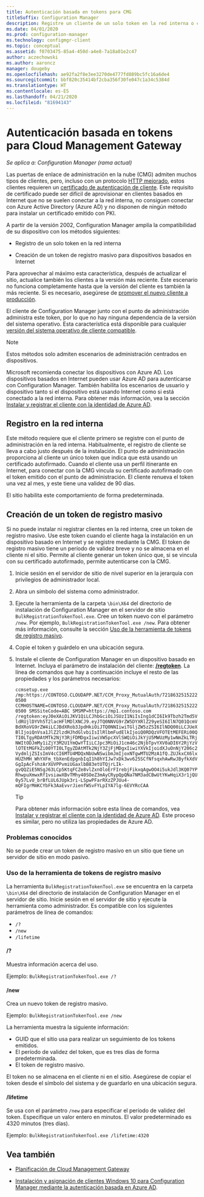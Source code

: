 ```yaml
---
title: Autenticación basada en tokens para CMG
titleSuffix: Configuration Manager
description: Registre un cliente de un solo token en la red interna o cree un token de registro masivo para dispositivos basados en Internet.
ms.date: 04/01/2020
ms.prod: configuration-manager
ms.technology: configmgr-client
ms.topic: conceptual
ms.assetid: f0703475-85a4-450d-a4e8-7a18a01e2c47
author: aczechowski
ms.author: aaroncz
manager: dougeby
ms.openlocfilehash: ae92fa2f8e3ee3270de4777fd889bc5fc16a6de4
ms.sourcegitcommit: bbf820c35414bf2cba356f30fe047c1a34c5384d
ms.translationtype: HT
ms.contentlocale: es-ES
ms.lasthandoff: 04/21/2020
ms.locfileid: "81694143"
---
```

# <a name="token-based-authentication-for-cloud-management-gateway"></a>Autenticación basada en tokens para Cloud Management Gateway

*Se aplica a: Configuration Manager (rama actual)*

<!--5686290-->

Las puertas de enlace de administración en la nube (CMG) admiten muchos tipos de clientes, pero, incluso con un protocolo [HTTP mejorado](../../plan-design/hierarchy/enhanced-http.md), estos clientes requieren un [certificado de autenticación de cliente](../manage/cmg/certificates-for-cloud-management-gateway.md#for-internet-based-clients-communicating-with-the-cloud-management-gateway). Este requisito de certificado puede ser difícil de aprovisionar en clientes basados en Internet que no se suelen conectar a la red interna, no consiguen conectar con Azure Active Directory (Azure AD) y no disponen de ningún método para instalar un certificado emitido con PKI.

A partir de la versión 2002, Configuration Manager amplía la compatibilidad de su dispositivo con los métodos siguientes:

- Registro de un solo token en la red interna

- Creación de un token de registro masivo para dispositivos basados en Internet

Para aprovechar al máximo esta característica, después de actualizar el sitio, actualice también los clientes a la versión más reciente. Este escenario no funciona completamente hasta que la versión del cliente es también la más reciente. Si es necesario, asegúrese de [promover el nuevo cliente a producción](../manage/upgrade/test-client-upgrades.md#to-promote-the-new-client-to-production).

El cliente de Configuration Manager junto con el punto de administración administra este token, por lo que no hay ninguna dependencia de la versión del sistema operativo. Esta característica está disponible para cualquier [versión del sistema operativo de cliente compatible](../../plan-design/configs/supported-operating-systems-for-clients-and-devices.md).

> [!NOTE]
> Estos métodos solo admiten escenarios de administración centrados en dispositivos.
>
> Microsoft recomienda conectar los dispositivos con Azure AD. Los dispositivos basados en Internet pueden usar Azure AD para autenticarse con Configuration Manager. También habilita los escenarios de usuario y dispositivo tanto si el dispositivo está usando Internet como si está conectado a la red interna. Para obtener más información, vea la sección [Instalar y registrar el cliente con la identidad de Azure AD](deploy-clients-cmg-azure.md#install-and-register-the-client-using-azure-ad-identity).

## <a name="register-on-the-internal-network"></a>Registro en la red interna

Este método requiere que el cliente primero se registre con el punto de administración en la red interna. Habitualmente, el registro de cliente se lleva a cabo justo después de la instalación. El punto de administración proporciona al cliente un único token que indica que está usando un certificado autofirmado. Cuando el cliente usa un perfil itinerante en Internet, para conectar con la CMG vincula su certificado autofirmado con el token emitido con el punto de administración. El cliente renueva el token una vez al mes, y este tiene una validez de 90 días.

El sitio habilita este comportamiento de forma predeterminada.

## <a name="create-a-bulk-registration-token"></a>Creación de un token de registro masivo

Si no puede instalar ni registrar clientes en la red interna, cree un token de registro masivo. Use este token cuando el cliente haga la instalación en un dispositivo basado en Internet y se registre mediante la CMG. El token de registro masivo tiene un período de validez breve y no se almacena en el cliente ni el sitio. Permite al cliente generar un token único que, si se vincula con su certificado autofirmado, permite autenticarse con la CMG.

1. Inicie sesión en el servidor de sitio de nivel superior en la jerarquía con privilegios de administrador local.

1. Abra un símbolo del sistema como administrador.

1. Ejecute la herramienta de la carpeta `\bin\X64` del directorio de instalación de Configuration Manager en el servidor de sitio `BulkRegistrationTokenTool.exe`. Cree un token nuevo con el parámetro `/new`. Por ejemplo, `BulkRegistrationTokenTool.exe /new`. Para obtener más información, consulte la sección [Uso de la herramienta de tokens de registro masivo](#bulk-registration-token-tool-usage).

1. Copie el token y guárdelo en una ubicación segura.

1. Instale el cliente de Configuration Manager en un dispositivo basado en Internet. Incluya el parámetro de instalación del cliente: [ **/regtoken**](about-client-installation-properties.md#regtoken). La línea de comandos que hay a continuación incluye el resto de las propiedades y los parámetros necesarios:

    `ccmsetup.exe /mp:https://CONTOSO.CLOUDAPP.NET/CCM_Proxy_MutualAuth/72186325152220500 CCMHOSTNAME=CONTOSO.CLOUDAPP.NET/CCM_Proxy_MutualAuth/72186325152220500 SMSSiteCode=ABC SMSMP=https://mp1.contoso.com /regtoken:eyJ0eXAiOiJKV1QiLCJhbGciOiJSUzI1NiIsIng1dCI6Ik9Tbzh2Tmd5VldRUjlDYVh5T2lacHFlMDlXNCJ9.eyJTQ0NNVG9rZW5DYXRlZ29yeSI6IlN7Q01QcmVBdXRoVG9rZW4iLCJBdXRob3JpdHkiOiJTQ0NNIiwiTGljZW5zZSI6IlNDQ00iLCJUeXBlIjoiQnVsa1JlZ2lzdHJhdGlvbiIsIlRlbmFudElkIjoiQ0RDQzVFOTEtMEFERi00QTI0LTgyRDAtMTk2NjY3RjFDMDgxIiwiVW5pcXVlSWQiOiJkYjU5MWUzMy1wNmZkLTRjNWItODJmMy1iZjY3M2U1YmQwYTIiLCJpc3MiOiJ1cm46c2NjbTpvYXV0aDI6Y2RjYzVlOTEtMGFkZi00YTI0LTgyZDAtMTk2NjY3ZjFjMDgxIiwiYXVkIjoidXJuOnNjY206c2VydmljZSIsImV4cCI6MTU4MDQxNbUwNSwibmJmIjoxNTgwMTU2MzA1fQ.ZUJkxCX6lxHUZhMH_WhYXFm_tbXenEdpgnbIqI1h8hYIJw7xDk3wv625SCfNfsqxhAwRwJByfkXdVGgIpAcFshzArXUVPPvmiUGaxlbB83etUTQjrLIk-gvQQZiE5NSgJ63LCp5KtqFCZe8vlZxnOloErFIrebjFikxqAgwOO4i5ukJdl3KQ07YPRhwpuXmwxRf1vsiawXBvTMhy40SOeZ3mAyCRypQpQNa7NM3adCBwUtYKwHqiX3r1jQU0y57LvU_brBfLUL6JUpk3ri-LSpwPFarRXzZPJUu4-mQFIgrMmKCYbFk3AaEvvrJienfWSvFYLpIYA7lg-6EVYRcCAA`

    > [!TIP]
    > Para obtener más información sobre esta línea de comandos, vea [Instalar y registrar el cliente con la identidad de Azure AD](deploy-clients-cmg-azure.md#install-and-register-the-client-using-azure-ad-identity). Este proceso es similar, pero no utiliza las propiedades de Azure AD.

### <a name="known-issues"></a>Problemas conocidos

No se puede crear un token de registro masivo en un sitio que tiene un servidor de sitio en modo pasivo.<!-- 6399087 -->

### <a name="bulk-registration-token-tool-usage"></a>Uso de la herramienta de tokens de registro masivo

La herramienta `BulkRegistrationTokenTool.exe` se encuentra en la carpeta `\bin\X64` del directorio de instalación de Configuration Manager en el servidor de sitio. Inicie sesión en el servidor de sitio y ejecute la herramienta como administrador. Es compatible con los siguientes parámetros de línea de comandos:

- `/?`
- `/new`
- `/lifetime`

#### <a name=""></a>/?

Muestra información acerca del uso.

Ejemplo: `BulkRegistrationTokenTool.exe /?`

#### <a name="new"></a>/new

Crea un nuevo token de registro masivo.

Ejemplo: `BulkRegistrationTokenTool.exe /new`

La herramienta muestra la siguiente información:
  
- GUID que el sitio usa para realizar un seguimiento de los tokens emitidos.
- El período de validez del token, que es tres días de forma predeterminada.
- El token de registro masivo.

El token no se almacena en el cliente ni en el sitio. Asegúrese de copiar el token desde el símbolo del sistema y de guardarlo en una ubicación segura.

#### <a name="lifetime"></a>/lifetime

Se usa con el parámetro `/new` para especificar el período de validez del token. Especifique un valor entero en minutos. El valor predeterminado es 4320 minutos (tres días).

Ejemplo: `BulkRegistrationTokenTool.exe /lifetime:4320`

## <a name="see-also"></a>Vea también

- [Planificación de Cloud Management Gateway](../manage/cmg/plan-cloud-management-gateway.md)

- [Instalación y asignación de clientes Windows 10 para Configuration Manager mediante la autenticación basada en Azure AD](deploy-clients-cmg-azure.md).
